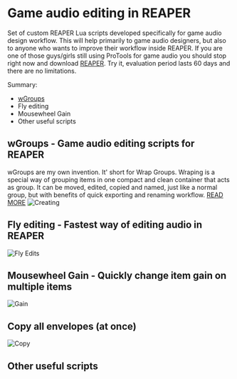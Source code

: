 
# Game audio editing in REAPER

Set of custom REAPER Lua scripts developed specifically for game audio design workflow. This will help primarily to game audio designers, but also to anyone who wants to improve their workflow inside REAPER. If you are one of those guys/girls still using ProTools for game audio you should stop right now and download [REAPER](https://www.reaper.fm/download.php). Try it, evaluation period lasts 60 days and there are no limitations.

Summary:
- [wGroups](#wGroups-GameaudioeditingscriptsforREAPER)
- Fly editing
- Mousewheel Gain
- Other useful scripts

## wGroups - Game audio editing scripts for REAPER

wGroups are my own invention. It' short for Wrap Groups. Wraping is a special way of grouping items in one compact and clean container that acts as group. It can be moved, edited, copied and named, just like a normal group, but with benefits of quick exporting and renaming workflow.
[READ MORE](https://github.com/nikolalkc/nikolalkc_reaper_scripts/wiki/wGroups)
![Creating](https://raw.githubusercontent.com/nikolalkc/nikolalkc_reaper_scripts/master/WikiImages/02%20-%20creating.gif)




## Fly editing - Fastest way of editing audio in REAPER
![Fly Edits](https://github.com/nikolalkc/nikolalkc_reaper_scripts/blob/master/WikiImages/08-flying.gif?raw=true)

## Mousewheel Gain - Quickly change item gain on multiple items
![Gain](https://github.com/nikolalkc/nikolalkc_reaper_scripts/blob/master/WikiImages/07-gain.gif?raw=true)

## Copy all envelopes (at once)
![Copy](https://github.com/nikolalkc/nikolalkc_reaper_scripts/blob/master/WikiImages/09-emtpy_auto.gif?raw=true)

## Other useful scripts
